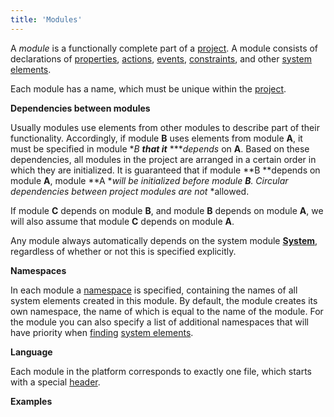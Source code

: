 ```yaml
---
title: 'Modules'
---
```


A *module* is a functionally complete part of a [project](Projects.md). A module consists of declarations of [p](Element_identification.md)[roperties](Properties.md), [actions](Actions.md), [events](Events.md), [constraints](Constraints.md), and other [system elements](Naming.md).

Each module has a name, which must be unique within the [project](Projects.md).

**Dependencies between modules**

Usually modules use elements from other modules to describe part of their functionality. Accordingly, if module **B** uses elements from module **A**, it must be specified in module **B **that it*** ****depends* on **A**. Based on these dependencies, all modules in the project are arranged in a certain order in which they are initialized. It is guaranteed that if module **B **depends on module **A**, module **A **will be initialized before module **B**. Circular dependencies between project modules are not* *allowed.  

If module **C** depends on module **B**, and module **B** depends on module **A**, we will also assume that module **C** depends on module **A**.

Any module always automatically depends on the system module **[System](https://github.com/lsfusion/platform/blob/master/server/src/main/lsfusion/system/System.lsf)**, regardless of whether or not this is specified explicitly.

**Namespaces**

In each module a [namespace](Naming_35521066.html#Naming-namespace) is specified, containing the names of all system elements created in this module. By default, the module creates its own namespace, the name of which is equal to the name of the module. For the module you can also specify a list of additional namespaces that will have priority when [finding](Search.md) [system elements](Element_identification.md).

**Language**

Each module in the platform corresponds to exactly one file, which starts with a special [header](Module_header.md).

**Examples**


